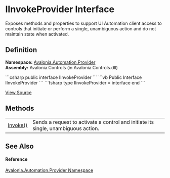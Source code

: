 # IInvokeProvider Interface


Exposes methods and properties to support UI Automation client access to controls that initiate or perform a single, unambiguous action and do not maintain state when activated.



## Definition
**Namespace:** <a href="N_Avalonia_Automation_Provider">Avalonia.Automation.Provider</a>  
**Assembly:** Avalonia.Controls (in Avalonia.Controls.dll)

<Tabs groupId="api-code-preview">
<TabItem value="csharp" label="C#">
```csharp
public interface IInvokeProvider
```
</TabItem>
<TabItem value="vb" label="VB">
```vb
Public Interface IInvokeProvider
```
</TabItem>
<TabItem value="fsharp" label="F#">
```fsharp
type IInvokeProvider = interface end
```
</TabItem>
</Tabs>



<a href="https://github.com/AvaloniaUI/Avalonia/tree/master/src/Avalonia.Controls/Automation/Provider/IInvokeProvider.cs" title="View the source code">View Source</a>



## Methods
<table>
<tr>
<td><a href="M_Avalonia_Automation_Provider_IInvokeProvider_Invoke">Invoke()</a></td>
<td>Sends a request to activate a control and initiate its single, unambiguous action.</td>
</tr>
</table>

## See Also


#### Reference
<a href="N_Avalonia_Automation_Provider">Avalonia.Automation.Provider Namespace</a>  

